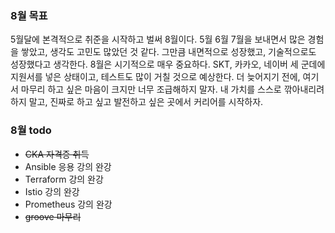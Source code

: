 ### 8월 목표
5월달에 본격적으로 취준을 시작하고 벌써 8월이다. 5월 6월 7월을 보내면서 많은 경험을 쌓았고, 생각도 고민도 많았던 것 같다. 그만큼 내면적으로 성장했고, 기술적으로도 성장했다고 생각한다. 8월은 시기적으로 매우 중요하다. SKT, 카카오, 네이버 세 군데에 지원서를 넣은 상태이고, 테스트도 많이 거칠 것으로 예상한다. 더 늦어지기 전에, 여기서 마무리 하고 싶은 마음이 크지만 너무 조급해하지 말자. 내 가치를 스스로 깎아내리려 하지 말고, 진짜로 하고 싶고 발전하고 싶은 곳에서 커리어를 시작하자. 

### 8월 todo
- ~~CKA 자격증 취득~~
- Ansible 응용 강의 완강
- Terraform 강의 완강
- Istio 강의 완강
- Prometheus 강의 완강
- ~~groove 마무리~~
